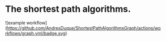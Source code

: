 # The shortest path algorithms.

![example workflow] (https://github.com/AndresDuque/ShortestPathAlgorithmsGraph/actions/workflows/graph.yml/badge.svg)